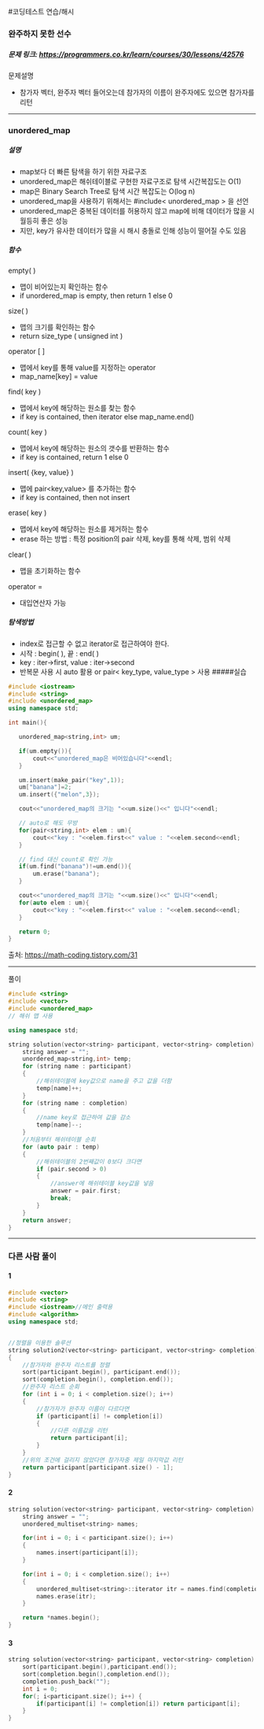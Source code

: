 #코딩테스트 연습/해시
### 완주하지 못한 선수
##### 문제 링크: https://programmers.co.kr/learn/courses/30/lessons/42576

문제설명
* 참가자 벡터, 완주자 벡터 들어오는데 참가자의 이름이 완주자에도 있으면 참가자를 리턴
-------------
### unordered_map
##### 설명
* map보다 더 빠른 탐색을 하기 위한 자료구조
* unordered_map은 해쉬테이블로 구현한 자료구조로 탐색 시간복잡도는 O(1)
* map은 Binary Search Tree로 탐색 시간 복잡도는 O(log n)
* unordered_map을 사용하기 위해서는 #include< unordered_map > 을 선언
* unordered_map은 중복된 데이터를 허용하지 않고 map에 비해 데이터가 많을 시 월등히 좋은 성능
* 지만, key가 유사한 데이터가 많을 시 해시 충돌로 인해 성능이 떨어질 수도 있음
##### 함수
empty( )
* 맵이 비어있는지 확인하는 함수
* if unordered_map is empty, then return 1 else 0

size( )
* 맵의 크기를 확인하는 함수
* return size_type ( unsigned int )

operator [ ]
* 맵에서 key를 통해 value를 지정하는 operator
* map_name[key] = value

find( key )
* 맵에서 key에 해당하는 원소를 찾는 함수
* if key is contained, then iterator else map_name.end()

count( key )
* 맵에서 key에 해당하는 원소의 갯수를 반환하는 함수
* if key is contained, return 1 else 0

insert( {key, value} )
* 맵에 pair<key,value> 를 추가하는 함수
* if key is contained, then not insert

erase( key )
* 맵에서 key에 해당하는 원소를 제거하는 함수
* erase 하는 방법 : 특정 position의 pair 삭제, key를 통해 삭제, 범위 삭제

clear( )
* 맵을 초기화하는 함수

operator =
* 대입연산자 가능
##### 탐색방법
* index로 접근할 수 없고 iterator로 접근하여야 한다.
* 시작 : begin( ), 끝 : end( )
* key : iter->first, value : iter->second
* 반복문 사용 시 auto 활용 or pair< key_type, value_type > 사용
#####실습
``` c++
#include <iostream>
#include <string>
#include <unordered_map>
using namespace std;

int main(){

   unordered_map<string,int> um;

   if(um.empty()){
       cout<<"unordered_map은 비어있습니다"<<endl;
   }

   um.insert(make_pair("key",1));
   um["banana"]=2;
   um.insert({"melon",3});

   cout<<"unordered_map의 크기는 "<<um.size()<<" 입니다"<<endl;

   // auto로 해도 무방
   for(pair<string,int> elem : um){
       cout<<"key : "<<elem.first<<" value : "<<elem.second<<endl;
   }

   // find 대신 count로 확인 가능
   if(um.find("banana")!=um.end()){
       um.erase("banana");
   }

   cout<<"unordered_map의 크기는 "<<um.size()<<" 입니다"<<endl;
   for(auto elem : um){
       cout<<"key : "<<elem.first<<" value : "<<elem.second<<endl;
   }

   return 0;
}
```

출처: https://math-coding.tistory.com/31

----------
풀이
``` c++
#include <string>
#include <vector>
#include <unordered_map>
// 해쉬 맵 사용

using namespace std;

string solution(vector<string> participant, vector<string> completion) {
    string answer = "";
    unordered_map<string,int> temp;
    for (string name : participant)
    {
        //해쉬테이블에 key값으로 name을 주고 값을 더함
        temp[name]++;
    }
    for (string name : completion)
    {
        //name key로 접근하여 값을 감소
        temp[name]--;
    }
    //처음부터 해쉬테이블 순회
    for (auto pair : temp)
    {
        //해쉬테이블의 2번째값이 0보다 크다면
        if (pair.second > 0)
        {
            //answer에 해쉬테이블 key값을 넣음
            answer = pair.first;
            break;
        }
    }
    return answer;
}
```
-------------------
### 다른 사람 풀이
#### 1
``` c++
#include <vector>
#include <string>
#include <iostream>//메인 출력용
#include <algorithm>
using namespace std;


//정렬을 이용한 솔루션
string solution2(vector<string> participant, vector<string> completion)
{
    //참가자와 완주자 리스트를 정렬
    sort(participant.begin(), participant.end());
    sort(completion.begin(), completion.end());
    //완주자 리스트 순회
    for (int i = 0; i < completion.size(); i++)
    {
        //참가자가 완주자 이름이 다르다면
        if (participant[i] != completion[i])
        {
            //다른 이름값을 리턴
            return participant[i];
        }
    }
    //위의 조건에 걸리지 않았다면 참가자중 제일 마지막값 리턴
    return participant[participant.size() - 1];
}
```
#### 2
``` c++
string solution(vector<string> participant, vector<string> completion) {
    string answer = "";
    unordered_multiset<string> names;

    for(int i = 0; i < participant.size(); i++)
    {
        names.insert(participant[i]);
    }

    for(int i = 0; i < completion.size(); i++)
    {
        unordered_multiset<string>::iterator itr = names.find(completion[i]);
        names.erase(itr);
    }

    return *names.begin();
}
```
#### 3
``` c++
string solution(vector<string> participant, vector<string> completion) {
    sort(participant.begin(),participant.end());
    sort(completion.begin(),completion.end());
    completion.push_back("");
    int i = 0;
    for(; i<participant.size(); i++) {
        if(participant[i] != completion[i]) return participant[i];
    }
}
```
